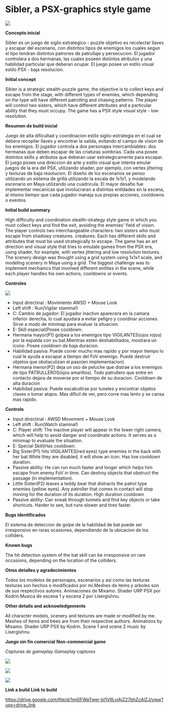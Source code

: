 # Sibler, a PSX-graphics style game
![](https://raw.githubusercontent.com/Jemuth/ProjectSE_UnityCoderhouse/main/Images/Sibler1.jpg)

**Concepto inicial**

Sibler es un juego de sigilo estrategico - puzzle objetivo es recolectar llaves y escapar del escenario, con distintos tipos de enemigos los cuales segun el tipo tendran distintos patrones de patrullaje y persecucion. El jugador controlara a dos hermanas,
las cuales poseen distintos atributos y una habilidad particular que deberan ocupar. El juego posee un estilo visual estilo PSX - baja resolucion.

**Initial concept**

Sibler is a strategic stealth-puzzle game, the objective is to collect keys and escape from the stage, with different types of enemies, which depending on the type will have different patrolling and chasing patterns. The player will control two sisters,
which have different attributes and a particular ability that they must occupy. The game has a PSX style visual style - low resolution.

**Resumen de build inicial**

Juego de alta dificultad y coordinacion estilo sigilo-estrategia en el cual se debera recopilar llaves y encontrar la salida, evitando el campo de vision de los enemigos. El jugador controla a dos personajes intercambiables: dos hermanas que deben escapar de las criaturas
sombrias. Cada una posee distintos skills y atributos que deberan usar estrategicamente para escapar. El juego posee una direccion de arte y estilo visual que intenta emular juegos de la era del PSX, utilizando shader, por ejemplo, con 
vertex jittering y texturas de baja resolucion. El diseño de los escenarios se penso utilizando un sistema de grilla utilizando la escala de 1x1x1, y modelando escenario en Maya utilizando una cuadricula.
El mayor desafio fue implementar mecanicas que involucraran a distintas entidades en la escena, al mismo tiempo que cada jugador maneja sus propias acciones, cooldowns o eventos.

**Initial build summary**

High difficulty and coordination stealth-strategy style game in which you must collect keys and find the exit, avoiding the enemies' field of vision. The player controls two interchangeable characters: two sisters who must escape from shadowy creatures.
creatures. Each has different skills and attributes that must be used strategically to escape. The game has an art direction and visual style that tries to emulate games from the PSX era, using shader, for example, with 
vertex jittering and low resolution textures. The scenery design was thought using a grid system using 1x1x1 scale, and modeling scenery in Maya using a grid.
The biggest challenge was to implement mechanics that involved different entities in the scene, while each player handles his own actions, cooldowns or events.

**Controles**

![](https://raw.githubusercontent.com/Jemuth/ProjectSE_UnityCoderhouse/main/Images/Sibler2.jpg)

- Input directinal : Movimiento AWSD + Mouse Look
- Left shift : Run(Vigilar stamina!)
- C: Cambio de jugador: El jugador inactivo aparecera en la camara inferior derecha, lo cual ayudara a evitar peligro y coordinar acciones. Sirve a modo de minimap para evaluar la situacion.
- E: Skill especial(Posee cooldown: 
- Hermana mayor(P1) golpea a los enemigos tipo VIGILANTES(ojos rojos) por la espalda con su bat.Mientras esten deshabilitados, mostrara un icono. Posee cooldown de baja duracion.
- Habilidad pasiva: Puede correr mucho mas rapido y por mayor tiempo lo cual le ayuda a escapar a tiempo del FoV enemigo. Puede destruir objetos que obstaculizan el paso(en implementacion)
- Hermana menor(P2) deja un oso de peluche que distrae a los enemigos de tipo PATRULLEROS(ojos amarillos). Todo patrullero que entre en contacto dejara de moverse por el tiempo de su duracion. Cooldown de alta duracion
- Habilidad pasiva: Puede escabullirse por tuneles y encontrar objetos claves o tomar atajos. Mas dificil de ver, pero corre mas lento y se cansa mas rapido.

**Controls**

- Input directinal : AWSD Movement + Mouse Look
- Left shift : Run(Watch stamina!)
- C: Player shift: The inactive player will appear in the lower right camera, which will help to avoid danger and coordinate actions. It serves as a minimap to evaluate the situation.
- E: Special Skill(Has cooldown: 
- Big Sister(P1) hits VIGILANTES(red eyes) type enemies in the back with her bat.While they are disabled, it will show an icon. Has low cooldown duration.
- Passive ability: He can run much faster and longer which helps him escape from enemy FoV in time. Can destroy objects that obstruct the passage (in implementation).
- Little Sister(P2) leaves a teddy bear that distracts the patrol type enemies (yellow eyes). Any patroller that comes in contact will stop moving for the duration of its duration. High duration cooldown
- Passive ability: Can sneak through tunnels and find key objects or take shortcuts. Harder to see, but runs slower and tires faster.


**Bugs identificados**

El sistema de deteccion de golpe de la habilidad de bat puede ser irresponsivo en raras ocasiones, dependiendo de la ubicacion de los colliders.

**Known bugs**

The hit detection system of the bat skill can be irresponsive on rare occasions, depending on the location of the colliders.

**Otros detalles y agradecimientos**

Todos los modelos de personajes, escenarios y asi como las texturas texturas son hechos o modificados por mi.Meshes de items y arboles son de sus respectivos autores. Animaciones de Mixamo. Shader URP PSX por Kodrin.Musica de escena 1 y escena 2 por Lisergishnu.

**Other details and acknowledgements**

All character models, scenery and textures are made or modified by me. Meshes of items and trees are from their respective authors. Animations by Mixamo. Shader URP PSX by Kodrin. Scene 1 and scene 2 music by Lisergishnu.

**Juego sin fin comercial**
**Non-commercial game**

*Capturas de gameplay*
*Gameplay captures*

![](https://raw.githubusercontent.com/Jemuth/ProjectSE_UnityCoderhouse/main/Images/Sibler3.jpg)

![](https://raw.githubusercontent.com/Jemuth/ProjectSE_UnityCoderhouse/main/Images/Sibler4.jpg)

![](https://raw.githubusercontent.com/Jemuth/ProjectSE_UnityCoderhouse/main/Images/Sibler5.jpg)

**Link a build**
**Link to build**

https://drive.google.com/file/d/1mj0FWeTwer-bl1V6LyiAjZ27bhZcAlZJ/view?usp=drive_link




